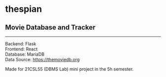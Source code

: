 # thespian
## Movie Database and Tracker
---
Backend: Flask<br>
Frontend: React<br>
Database: MariaDB<br>
Data Source: https://themoviedb.org<br>

Made for 21CSL55 (DBMS Lab) mini project in the 5h semester.
